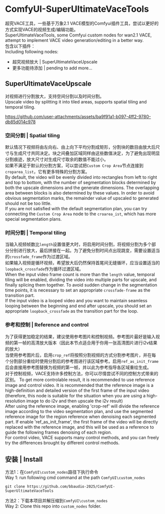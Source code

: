 # ComfyUI-SuperUltimateVaceTools
超究VACE工具，一些基于万象2.1 VACE模型的Comfyui插件工具，尝试以更好的方式实现VACE的视频生成/编辑功能。  
SuperUltimateVaceTools, some Comfyui custom nodes for wan2.1 VACE, attempt to implement VACE video generation/editing in a better way.  
包含以下插件：  
Including following nodes:  

- 超究视频放大 | SuperUltimateVaceUpscale 
- 更多功能待添加 | pending to add more...

## SuperUltimateVaceUpscale
对视频进行分割放大，支持空间分割以及时间分割。  
Upscale video by splitting it into tiled areas, supports spatial tiling and temporal tiling.  

https://github.com/user-attachments/assets/ba9f91a1-b097-4ff2-9780-db85d014c978

### 空间分割 | Spatial tiling
默认情况下视频将由左向右、由上向下平均分割成矩形，分割块的数目由放大后尺寸与生成尺寸共同决定。块之间叠加区域同样由这些数值决定，为了避免出现明显分割痕迹，放大尺寸对生成尺寸取余的数值不能过小。  
如果不满足于默认的分割方案，可以尝试把`Custom Crop Area`节点连接到`croparea_list`，它有更多特殊的分割方案。  
By default, the video will be evenly divided into rectangles from left to right and top to bottom, with the number of segmentation blocks determined by both the upscale dimensions and the generate dimensions. The overlapping area between blocks is also determined by these values. In order to avoid obvious segmentation marks, the remainder value of upscaled to generated should not be too little.  
If you are not satisfied with the default segmentation plan, you can try connecting the `Custom Crop Area` node to the `croarea_ist`, which has more special segmentation plans.

### 时间分割 | Temporal tiling
当输入视频帧数比`length`设置值更大时，将启用时间分割，将视频分割为多个部分分别进行放大，最后拼接在一起。为了避免分割时间点出现跳变，需要设置适当的`crossfade_frame`作为过渡区域。  
如果输入视频是循环视频，希望放大后仍然保持首尾间无缝循环，应当设置适当的`loopback_crossfade`作为循环过渡区域。  
When the input video frame count is more than the `length` value, temporal tiling will be enabled, dividing the video into multiple parts for upscale, and finally splicing them together. To avoid sudden change in the segmentation time points, it is necessary to set an appropriate `crossfade-frame` as the transition part.   
If the input video is a looped video and you want to maintain seamless looping between the beginning and end after upscale, you should set an appropriate `loopback_crossfade` as the transition part for the loop.

### 参考和控制 | Reference and control
为了获得更加稳定的结果，建议使用参考图片和控制视频。参考图片最好是输入视频的第一帧的高清放大版本（因此本节点适合用于你用一张高清图片进行i2v结果的放大）  
当使用参考图片后，启用`crop_ref`将按照分割视频的方式分割参考图片，并在每个分割部分重绘时使用分割后的参考图进行该区域参考。启用`ref_as_init_frame`后会直接用参考图替换为视频的第一帧，并以此为参考指导各区域重绘生成。  
对于控制视频，VACE支持许多控制方法，你可以尽情尝试不同的控制方式带来的区别。
To get more controlable result, it is recommended to use reference image and control video. It is recommended that the reference image is a high-definition and detailed version of the first frame of the input video (therefore, this node is suitable for the situation when you are using a high-resolution image to do i2v and then upscale the i2v result)  
After using the reference image, enabling 'crop-ref' will divide the reference image according to the video segmentation plan, and use the segmented reference image for the region reference when denoising each segmented part. If enable 'ref_as_init_frame', the first frame of the video will be directly replaced with the reference image, and this will be used as a reference to guide the following frames denoising of each region.   
For control video, VACE supports many control methods, and you can freely try the differences brought by different control methods.

## 安装 | Install
方法1：在`ComfyUI\custom_nodes`路径下执行命令  
Way 1: run following cmd command at the path `ComfyUI\custom_nodes`

    git clone https://github.com/bbaudio-2025/ComfyUI-SuperUltimateVaceTools

方法2：下载本项目并解压缩到`ComfyUI\custom_nodes`  
Way 2: Clone this repo into `custom_nodes` folder.  
